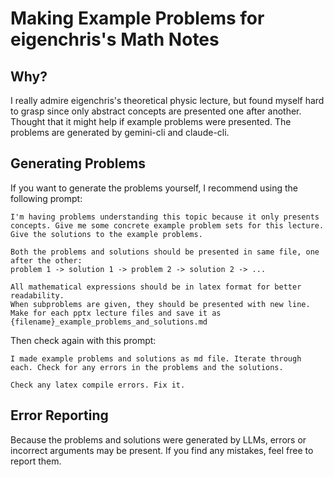 # Making Example Problems for eigenchris's Math Notes

## Why?

I really admire eigenchris's theoretical physic lecture, but found myself hard to grasp since only abstract concepts are presented one after another. Thought that it might help if example problems were presented. The problems are generated by gemini-cli and claude-cli.

## Generating Problems

If you want to generate the problems yourself, I recommend using the following prompt:

```
I'm having problems understanding this topic because it only presents concepts. Give me some concrete example problem sets for this lecture. Give the solutions to the example problems.

Both the problems and solutions should be presented in same file, one after the other:
problem 1 -> solution 1 -> problem 2 -> solution 2 -> ...

All mathematical expressions should be in latex format for better readability.
When subproblems are given, they should be presented with new line.
Make for each pptx lecture files and save it as {filename}_example_problems_and_solutions.md
```

Then check again with this prompt:

```
I made example problems and solutions as md file. Iterate through each. Check for any errors in the problems and the solutions.

Check any latex compile errors. Fix it.
```

## Error Reporting

Because the problems and solutions were generated by LLMs, errors or incorrect arguments may be present. If you find any mistakes, feel free to report them.

